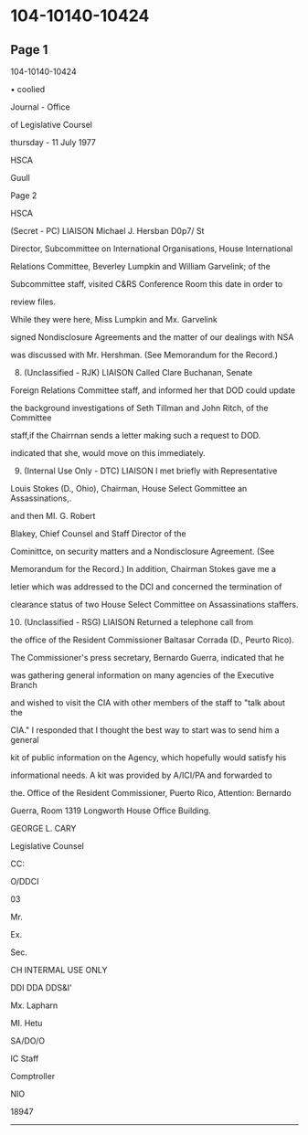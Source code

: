 # 104-10140-10424

## Page 1

104-10140-10424

• coolied

Journal - Office

of Legislative Coursel

thursday - 11 July 1977

HSCA

Guull

Page 2

HSCA

(Secret - PC) LIAISON Michael J. Hersban D0p7/ St

Director, Subcommittee on International Organisations, House International

Relations Committee, Beverley Lumpkin and William Garvelink; of the

Subcommittee staff, visited C&RS Conference Room this date in order to

review files.

While they were here, Miss Lumpkin and Mx. Garvelink

signed Nondisclosure Agreements and the matter of our dealings with NSA

was discussed with Mr. Hershman. (See Memorandum for the Record.)

8. (Unclassified - RJK) LIAISON Called Clare Buchanan, Senate

Foreign Relations Committee staff, and informed her that DOD could update

the background investigations of Seth Tillman and John Ritch, of the Committee

staff,if the Chairrnan sends a letter making such a request to DOD.

indicated that she, would move on this immediately.

9. (Internal Use Only - DTC) LIAISON I met briefly with Representative

Louis Stokes (D., Ohio), Chairman, House Select Gommittee an Assassinations,.

and then MI. G. Robert

Blakey, Chief Counsel and Staff Director of the

Cominittce, on security matters and a Nondisclosure Agreement. (See

Memorandum for the Record.) In addition, Chairman Stokes gave me a

letier which was addressed to the DCI and concerned the termination of

clearance status of two House Select Committee on Assassinations staffers.

10. (Unclassified - RSG) LIAISON Returned a telephone call from

the office of the Resident Commissioner Baltasar Corrada (D., Peurto Rico).

The Commissioner's press secretary, Bernardo Guerra, indicated that he

was gathering general information on many agencies of the Executive Branch

and wished to visit the CIA with other members of the staff to "talk about the

CIA." I responded that I thought the best way to start was to send him a general

kit of public information on the Agency, which hopefully would satisfy his

informational needs. A kit was provided by A/ICI/PA and forwarded to

the. Office of the Resident Commissioner, Puerto Rico, Attention: Bernardo

Guerra, Room 1319 Longworth House Office Building.

GEORGE L. CARY

Legislative Counsel

CC:

O/DDCI

03

Mr.

Ex.

Sec.

CH INTERMAL USE ONLY

DDI DDA DDS&I'

Mx. Lapharn

MI. Hetu

SA/DO/O

IC Staff

Comptroller

NIO

18947

---

